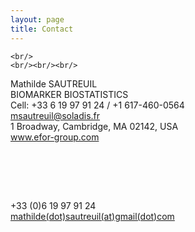 ```yaml
---
layout: page
title: Contact
---
```


<!---<div class="text-center">  <h3>  Contact</h3>  </div>--->

<div class="text-left">

    <br/>
    <br/><br/><br/>

Mathilde SAUTREUIL  <br>
BIOMARKER BIOSTATISTICS  <br>
Cell: +33 6 19 97 91 24 / +1 617-460-0564  <br>
msautreuil@soladis.fr  <br>
1 Broadway, Cambridge, MA 02142, USA  <br>
www.efor-group.com<br>

  <br/>

  <br/><br/>


  <span class = 'glyphicon glyphicon-phone'></span> +33 (0)6 19 97 91 24  <br/>
  <span class = 'glyphicon glyphicon-envelope'></span><a href = 'mailto:mathilde.sautreuil@gmail.com'> mathilde(dot)sautreuil(at)gmail(dot)com</a>
    <br/>  <br/>
      <br/>
        <br/>
	
</div>







